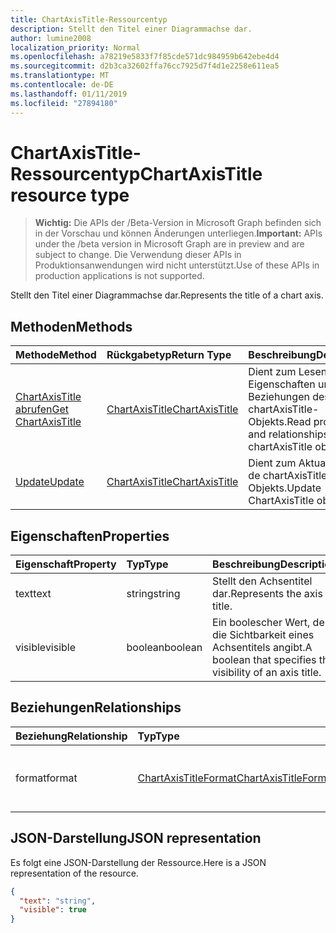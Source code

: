 ```yaml
---
title: ChartAxisTitle-Ressourcentyp
description: Stellt den Titel einer Diagrammachse dar.
author: lumine2008
localization_priority: Normal
ms.openlocfilehash: a78219e5833f7f85cde571dc984959b642ebe4d4
ms.sourcegitcommit: d2b3ca32602ffa76cc7925d7f4d1e2258e611ea5
ms.translationtype: MT
ms.contentlocale: de-DE
ms.lasthandoff: 01/11/2019
ms.locfileid: "27894180"
---
```

# <a name="chartaxistitle-resource-type"></a><span data-ttu-id="ae803-103">ChartAxisTitle-Ressourcentyp</span><span class="sxs-lookup"><span data-stu-id="ae803-103">ChartAxisTitle resource type</span></span>

> <span data-ttu-id="ae803-104">**Wichtig:** Die APIs der /Beta-Version in Microsoft Graph befinden sich in der Vorschau und können Änderungen unterliegen.</span><span class="sxs-lookup"><span data-stu-id="ae803-104">**Important:** APIs under the /beta version in Microsoft Graph are in preview and are subject to change.</span></span> <span data-ttu-id="ae803-105">Die Verwendung dieser APIs in Produktionsanwendungen wird nicht unterstützt.</span><span class="sxs-lookup"><span data-stu-id="ae803-105">Use of these APIs in production applications is not supported.</span></span>

<span data-ttu-id="ae803-106">Stellt den Titel einer Diagrammachse dar.</span><span class="sxs-lookup"><span data-stu-id="ae803-106">Represents the title of a chart axis.</span></span>


## <a name="methods"></a><span data-ttu-id="ae803-107">Methoden</span><span class="sxs-lookup"><span data-stu-id="ae803-107">Methods</span></span>

| <span data-ttu-id="ae803-108">Methode</span><span class="sxs-lookup"><span data-stu-id="ae803-108">Method</span></span>           | <span data-ttu-id="ae803-109">Rückgabetyp</span><span class="sxs-lookup"><span data-stu-id="ae803-109">Return Type</span></span>    |<span data-ttu-id="ae803-110">Beschreibung</span><span class="sxs-lookup"><span data-stu-id="ae803-110">Description</span></span>|
|:---------------|:--------|:----------|
|[<span data-ttu-id="ae803-111">ChartAxisTitle abrufen</span><span class="sxs-lookup"><span data-stu-id="ae803-111">Get ChartAxisTitle</span></span>](../api/chartaxistitle-get.md) | [<span data-ttu-id="ae803-112">ChartAxisTitle</span><span class="sxs-lookup"><span data-stu-id="ae803-112">ChartAxisTitle</span></span>](chartaxistitle.md) |<span data-ttu-id="ae803-113">Dient zum Lesen der Eigenschaften und der Beziehungen des chartAxisTitle-Objekts.</span><span class="sxs-lookup"><span data-stu-id="ae803-113">Read properties and relationships of chartAxisTitle object.</span></span>|
|[<span data-ttu-id="ae803-114">Update</span><span class="sxs-lookup"><span data-stu-id="ae803-114">Update</span></span>](../api/chartaxistitle-update.md) | [<span data-ttu-id="ae803-115">ChartAxisTitle</span><span class="sxs-lookup"><span data-stu-id="ae803-115">ChartAxisTitle</span></span>](chartaxistitle.md)    |<span data-ttu-id="ae803-116">Dient zum Aktualisieren de chartAxisTitle-Objekts.</span><span class="sxs-lookup"><span data-stu-id="ae803-116">Update ChartAxisTitle object.</span></span> |

## <a name="properties"></a><span data-ttu-id="ae803-117">Eigenschaften</span><span class="sxs-lookup"><span data-stu-id="ae803-117">Properties</span></span>
| <span data-ttu-id="ae803-118">Eigenschaft</span><span class="sxs-lookup"><span data-stu-id="ae803-118">Property</span></span>     | <span data-ttu-id="ae803-119">Typ</span><span class="sxs-lookup"><span data-stu-id="ae803-119">Type</span></span>   |<span data-ttu-id="ae803-120">Beschreibung</span><span class="sxs-lookup"><span data-stu-id="ae803-120">Description</span></span>|
|:---------------|:--------|:----------|
|<span data-ttu-id="ae803-121">text</span><span class="sxs-lookup"><span data-stu-id="ae803-121">text</span></span>|<span data-ttu-id="ae803-122">string</span><span class="sxs-lookup"><span data-stu-id="ae803-122">string</span></span>|<span data-ttu-id="ae803-123">Stellt den Achsentitel dar.</span><span class="sxs-lookup"><span data-stu-id="ae803-123">Represents the axis title.</span></span>|
|<span data-ttu-id="ae803-124">visible</span><span class="sxs-lookup"><span data-stu-id="ae803-124">visible</span></span>|<span data-ttu-id="ae803-125">boolean</span><span class="sxs-lookup"><span data-stu-id="ae803-125">boolean</span></span>|<span data-ttu-id="ae803-126">Ein boolescher Wert, der die Sichtbarkeit eines Achsentitels angibt.</span><span class="sxs-lookup"><span data-stu-id="ae803-126">A boolean that specifies the visibility of an axis title.</span></span>|

## <a name="relationships"></a><span data-ttu-id="ae803-127">Beziehungen</span><span class="sxs-lookup"><span data-stu-id="ae803-127">Relationships</span></span>
| <span data-ttu-id="ae803-128">Beziehung</span><span class="sxs-lookup"><span data-stu-id="ae803-128">Relationship</span></span> | <span data-ttu-id="ae803-129">Typ</span><span class="sxs-lookup"><span data-stu-id="ae803-129">Type</span></span>   |<span data-ttu-id="ae803-130">Beschreibung</span><span class="sxs-lookup"><span data-stu-id="ae803-130">Description</span></span>|
|:---------------|:--------|:----------|
|<span data-ttu-id="ae803-131">format</span><span class="sxs-lookup"><span data-stu-id="ae803-131">format</span></span>|[<span data-ttu-id="ae803-132">ChartAxisTitleFormat</span><span class="sxs-lookup"><span data-stu-id="ae803-132">ChartAxisTitleFormat</span></span>](chartaxistitleformat.md)|<span data-ttu-id="ae803-p102">Stellt die Formatierung des Diagrammachsentitels dar. Schreibgeschützt.</span><span class="sxs-lookup"><span data-stu-id="ae803-p102">Represents the formatting of chart axis title. Read-only.</span></span>|

## <a name="json-representation"></a><span data-ttu-id="ae803-135">JSON-Darstellung</span><span class="sxs-lookup"><span data-stu-id="ae803-135">JSON representation</span></span>

<span data-ttu-id="ae803-136">Es folgt eine JSON-Darstellung der Ressource.</span><span class="sxs-lookup"><span data-stu-id="ae803-136">Here is a JSON representation of the resource.</span></span>

<!-- {
  "blockType": "resource",
  "optionalProperties": [

  ],
  "@odata.type": "microsoft.graph.chartAxisTitle"
}-->

```json
{
  "text": "string",
  "visible": true
}

```

<!-- uuid: 8fcb5dbc-d5aa-4681-8e31-b001d5168d79
2015-10-25 14:57:30 UTC -->
<!-- {
  "type": "#page.annotation",
  "description": "ChartAxisTitle resource",
  "keywords": "",
  "section": "documentation",
  "tocPath": ""
}-->
